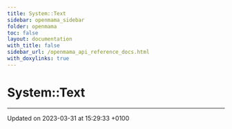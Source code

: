 ```yaml
---
title: System::Text
sidebar: openmama_sidebar
folder: openmama
toc: false
layout: documentation
with_title: false
sidebar_url: /openmama_api_reference_docs.html
with_doxylinks: true
---
```


# System::Text








-------------------------------

Updated on 2023-03-31 at 15:29:33 +0100